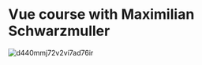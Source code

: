 # Vue course with Maximilian Schwarzmuller

![d440mmj72v2vi7ad76ir](https://user-images.githubusercontent.com/80272331/211135765-3925cdd5-093c-40bf-8df9-556f240c4595.jpg)
